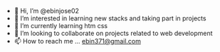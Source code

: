 - 👋 Hi, I’m @ebinjose02
- 👀 I’m interested in learning new stacks and taking part in projects
- 🌱 I’m currently learning htm css
- 💞️ I’m looking to collaborate on projects related to web development
- 📫 How to reach me ... ebin371@gmail.com

<!---
ebinjose02/ebinjose02 is a ✨ special ✨ repository because its `README.md` (this file) appears on your GitHub profile.
You can click the Preview link to take a look at your changes.
--->
